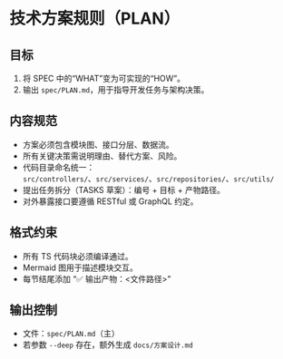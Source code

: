 # 技术方案规则（PLAN）

## 目标
1. 将 SPEC 中的“WHAT”变为可实现的“HOW”。
2. 输出 `spec/PLAN.md`，用于指导开发任务与架构决策。

## 内容规范
- 方案必须包含模块图、接口分层、数据流。
- 所有关键决策需说明理由、替代方案、风险。
- 代码目录命名统一：  
  `src/controllers/`、`src/services/`、`src/repositories/`、`src/utils/`
- 提出任务拆分（TASKS 草案）：编号 + 目标 + 产物路径。
- 对外暴露接口要遵循 RESTful 或 GraphQL 约定。

## 格式约束
- 所有 TS 代码块必须编译通过。
- Mermaid 图用于描述模块交互。
- 每节结尾添加 “✅ 输出产物：<文件路径>”

## 输出控制
- 文件：`spec/PLAN.md`（主）
- 若参数 `--deep` 存在，额外生成 `docs/方案设计.md`
